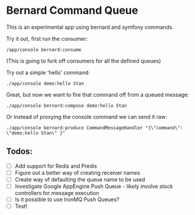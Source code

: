 Bernard Command Queue
========================

This is an experimental app using bernard and symfony commands.

Try it out, first run the consumer:

```
/app/console bernard:consume
```
(This is going to fork off consumers for all the defined queues)

Try out a simple 'hello' command:

```
./app/console demo:hello Stan
```

Great, but now we want to fire that command off from a queued message:

```
./app/console bernard:compose demo:hello Stan
```

Or instead of proxying the console command we can send it raw:
```
./app/console bernard:produce CommandMessageHandler "{\"command\": \"demo:hello Stan\" }"
```

Todos:
-------------
- [ ] Add support for Redis and Predis
- [ ] Figure out a better way of creating receiver names
- [ ] Create way of defaulting the queue name to be used
- [ ] Investigate Google AppEngine Push Queue - likely involve stock controllers for message execution
- [ ] Is it possible to use IronMQ Push Queues?
- [ ] Test!
